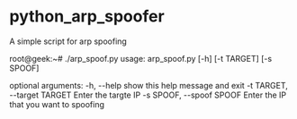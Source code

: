 # python_arp_spoofer
A simple script for arp spoofing

root@geek:~# ./arp_spoof.py 
usage: arp_spoof.py [-h] [-t TARGET] [-s SPOOF]

optional arguments:
  -h, --help            show this help message and exit
  -t TARGET, --target TARGET
                        Enter the targte IP
  -s SPOOF, --spoof SPOOF
                        Enter the IP that you want to spoofing
